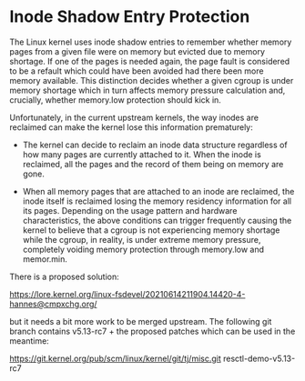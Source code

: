 Inode Shadow Entry Protection
=============================

The Linux kernel uses inode shadow entries to remember whether memory pages
from a given file were on memory but evicted due to memory shortage. If one
of the pages is needed again, the page fault is considered to be a refault
which could have been avoided had there been more memory available. This
distinction decides whether a given cgroup is under memory shortage which in
turn affects memory pressure calculation and, crucially, whether memory.low
protection should kick in.

Unfortunately, in the current upstream kernels, the way inodes are reclaimed
can make the kernel lose this information prematurely:

* The kernel can decide to reclaim an inode data structure regardless of how
  many pages are currently attached to it. When the inode is reclaimed, all
  the pages and the record of them being on memory are gone.

* When all memory pages that are attached to an inode are reclaimed, the
  inode itself is reclaimed losing the memory residency information for all
  its pages. Depending on the usage pattern and hardware characteristics,
  the above conditions can trigger frequently causing the kernel to believe
  that a cgroup is not experiencing memory shortage while the cgroup, in
  reality, is under extreme memory pressure, completely voiding memory
  protection through memory.low and memor.min.

There is a proposed solution:

  https://lore.kernel.org/linux-fsdevel/20210614211904.14420-4-hannes@cmpxchg.org/

but it needs a bit more work to be merged upstream. The following git branch
contains v5.13-rc7 + the proposed patches which can be used in the meantime:

  https://git.kernel.org/pub/scm/linux/kernel/git/tj/misc.git resctl-demo-v5.13-rc7

